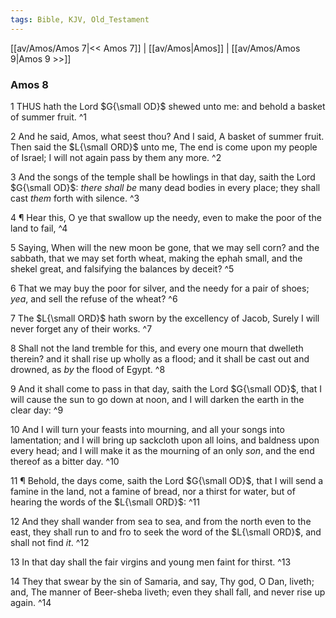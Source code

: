 ```yaml
---
tags: Bible, KJV, Old_Testament
---
```


[[av/Amos/Amos 7|<< Amos 7]] | [[av/Amos|Amos]] | [[av/Amos/Amos 9|Amos 9 >>]]

### Amos 8

1 THUS hath the Lord $G{\small OD}$ shewed unto me: and behold a basket of summer fruit. ^1

2 And he said, Amos, what seest thou? And I said, A basket of summer fruit. Then said the $L{\small ORD}$ unto me, The end is come upon my people of Israel; I will not again pass by them any more. ^2

3 And the songs of the temple shall be howlings in that day, saith the Lord $G{\small OD}$: _there_ _shall_ _be_ many dead bodies in every place; they shall cast _them_ forth with silence. ^3

4 ¶ Hear this, O ye that swallow up the needy, even to make the poor of the land to fail, ^4

5 Saying, When will the new moon be gone, that we may sell corn? and the sabbath, that we may set forth wheat, making the ephah small, and the shekel great, and falsifying the balances by deceit? ^5

6 That we may buy the poor for silver, and the needy for a pair of shoes; _yea_, and sell the refuse of the wheat? ^6

7 The $L{\small ORD}$ hath sworn by the excellency of Jacob, Surely I will never forget any of their works. ^7

8 Shall not the land tremble for this, and every one mourn that dwelleth therein? and it shall rise up wholly as a flood; and it shall be cast out and drowned, as _by_ the flood of Egypt. ^8

9 And it shall come to pass in that day, saith the Lord $G{\small OD}$, that I will cause the sun to go down at noon, and I will darken the earth in the clear day: ^9

10 And I will turn your feasts into mourning, and all your songs into lamentation; and I will bring up sackcloth upon all loins, and baldness upon every head; and I will make it as the mourning of an only _son_, and the end thereof as a bitter day. ^10

11 ¶ Behold, the days come, saith the Lord $G{\small OD}$, that I will send a famine in the land, not a famine of bread, nor a thirst for water, but of hearing the words of the $L{\small ORD}$: ^11

12 And they shall wander from sea to sea, and from the north even to the east, they shall run to and fro to seek the word of the $L{\small ORD}$, and shall not find _it_. ^12

13 In that day shall the fair virgins and young men faint for thirst. ^13

14 They that swear by the sin of Samaria, and say, Thy god, O Dan, liveth; and, The manner of Beer-sheba liveth; even they shall fall, and never rise up again. ^14

